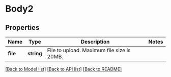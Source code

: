 # Body2

## Properties
Name | Type | Description | Notes
------------ | ------------- | ------------- | -------------
**file** | **string** | File to upload. Maximum file size is 20MB. | 

[[Back to Model list]](../../README.md#documentation-for-models) [[Back to API list]](../../README.md#documentation-for-api-endpoints) [[Back to README]](../../README.md)

